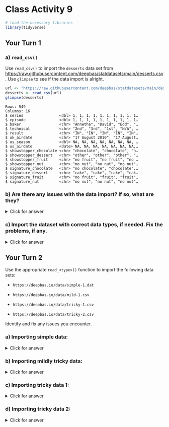 # Class Activity 9


```r
# load the necessary libraries
library(tidyverse)
```


## Your Turn 1

### a) `read_csv()`

Use `read_csv()` to import the `desserts` data set from https://raw.githubusercontent.com/deepbas/statdatasets/main/desserts.csv. Use `glimpse` to see if the data import is alright.


```r
url <- "https://raw.githubusercontent.com/deepbas/statdatasets/main/desserts.csv"
desserts <- read_csv(url)
glimpse(desserts)
```

```
Rows: 549
Columns: 16
$ series                <dbl> 1, 1, 1, 1, 1, 1, 1, 1, 1, 1…
$ episode               <dbl> 1, 1, 1, 1, 1, 1, 1, 1, 1, 1…
$ baker                 <chr> "Annetha", "David", "Edd", "…
$ technical             <chr> "2nd", "3rd", "1st", "N/A", …
$ result                <chr> "IN", "IN", "IN", "IN", "IN"…
$ uk_airdate            <chr> "17 August 2010", "17 August…
$ us_season             <dbl> NA, NA, NA, NA, NA, NA, NA, …
$ us_airdate            <date> NA, NA, NA, NA, NA, NA, NA,…
$ showstopper_chocolate <chr> "chocolate", "chocolate", "n…
$ showstopper_dessert   <chr> "other", "other", "other", "…
$ showstopper_fruit     <chr> "no fruit", "no fruit", "no …
$ showstopper_nut       <chr> "no nut", "no nut", "no nut"…
$ signature_chocolate   <chr> "no chocolate", "chocolate",…
$ signature_dessert     <chr> "cake", "cake", "cake", "cak…
$ signature_fruit       <chr> "no fruit", "fruit", "fruit"…
$ signature_nut         <chr> "no nut", "no nut", "no nut"…
```

### b) Are there any issues with the data import? If so, what are they?

<details>
<summary class="answer">Click for answer</summary>

*Answer:* Based on the output of glimpse, we can see that the 'technical' column should be a numeric column and the 'uk_airdate' column should be a date column. We can also identify any issues with missing values.



```r
# your r-code

desserts <- read_csv(url,
  col_types = list(
    technical = col_number(),
    uk_airdate = col_date()
  )
)

problems(desserts)
```

```
# A tibble: 556 × 5
     row   col expected        actual         file 
   <int> <int> <chr>           <chr>          <chr>
 1     2     6 date in ISO8601 17 August 2010 ""   
 2     3     6 date in ISO8601 17 August 2010 ""   
 3     4     6 date in ISO8601 17 August 2010 ""   
 4     5     4 a number        N/A            ""   
 5     5     6 date in ISO8601 17 August 2010 ""   
 6     6     6 date in ISO8601 17 August 2010 ""   
 7     7     4 a number        N/A            ""   
 8     7     6 date in ISO8601 17 August 2010 ""   
 9     8     6 date in ISO8601 17 August 2010 ""   
10     9     4 a number        N/A            ""   
# ℹ 546 more rows
```

</details>


### c) Import the dataset with correct data types, if needed. Fix the problems, if any.

<details>
<summary class="answer">Click for answer</summary>


```r
desserts <- read_csv(url,
  col_types = list(
    technical = col_number(),
    uk_airdate = col_date()
  )
)

problems(desserts)
```

```
# A tibble: 556 × 5
     row   col expected        actual         file 
   <int> <int> <chr>           <chr>          <chr>
 1     2     6 date in ISO8601 17 August 2010 ""   
 2     3     6 date in ISO8601 17 August 2010 ""   
 3     4     6 date in ISO8601 17 August 2010 ""   
 4     5     4 a number        N/A            ""   
 5     5     6 date in ISO8601 17 August 2010 ""   
 6     6     6 date in ISO8601 17 August 2010 ""   
 7     7     4 a number        N/A            ""   
 8     7     6 date in ISO8601 17 August 2010 ""   
 9     8     6 date in ISO8601 17 August 2010 ""   
10     9     4 a number        N/A            ""   
# ℹ 546 more rows
```




```r
desserts <- read_csv(url,
    col_types = list(
    technical = col_number(), 
    uk_airdate = col_date(format = "%d %B %Y")
  ) 
)

problems(desserts)
```

```
# A tibble: 7 × 5
    row   col expected actual file 
  <int> <int> <chr>    <chr>  <chr>
1     5     4 a number N/A    ""   
2     7     4 a number N/A    ""   
3     9     4 a number N/A    ""   
4    11     4 a number N/A    ""   
5    35     4 a number N/A    ""   
6    36     4 a number N/A    ""   
7    37     4 a number N/A    ""   
```




```r
desserts <- read_csv(url,
  col_types = list(
    technical = col_number(), 
    uk_airdate = col_date(format = "%d %B %Y")
  ),
  na = c("", "NA", "N/A")
)

problems(desserts)
```

```
# A tibble: 0 × 5
# ℹ 5 variables: row <int>, col <int>, expected <chr>,
#   actual <chr>, file <chr>
```

</details>


## Your Turn 2

Use the appropriate `read_<type>()` function to import the following data sets:

- `https://deepbas.io/data/simple-1.dat`

- `https://deepbas.io/data/mild-1.csv`

- `https://deepbas.io/data/tricky-1.csv`

- `https://deepbas.io/data/tricky-2.csv`


Identify and fix any issues you encounter.

### a)  Importing simple data:

<details>
<summary class="answer">Click for answer</summary>


```r
simple1 <- readr::read_csv("https://deepbas.io/data/simple-1.dat")
problems(simple1)
```

```
# A tibble: 0 × 5
# ℹ 5 variables: row <int>, col <int>, expected <chr>,
#   actual <chr>, file <chr>
```

</details>

### b) Importing mildly tricky data:

<details>
<summary class="answer">Click for answer</summary>


```r
mild1 <- readr::read_delim("https://deepbas.io/data/mild-1.csv", delim = "|")
problems(mild1)
```

```
# A tibble: 0 × 5
# ℹ 5 variables: row <int>, col <int>, expected <chr>,
#   actual <chr>, file <chr>
```

</details>

### c) Importing tricky data 1:

<details>
<summary class="answer">Click for answer</summary>


```r
tricky1 <-  read_csv("https://deepbas.io/data/tricky-1.csv")
problems(tricky1)
```

```
# A tibble: 2 × 5
    row   col expected  actual    file 
  <int> <int> <chr>     <chr>     <chr>
1     4     4 5 columns 4 columns ""   
2     7     4 5 columns 4 columns ""   
```

```r
# Fix missing values
tricky1[3, ] <- c(tricky1[3, 1:2], NA, tricky1[3, 3:4])
tricky1[6, ] <- c(tricky1[4, 1], NA, tricky1[4, 3:5])
```

</details>


### d) Importing tricky data 2:

<details>
<summary class="answer">Click for answer</summary>

<!--


```r
tricky2 <- read_csv("https://deepbas.io/data/tricky-2.csv")
problems(tricky2)
```

```
# A tibble: 0 × 5
# ℹ 5 variables: row <int>, col <int>, expected <chr>,
#   actual <chr>, file <chr>
```

```r
# Fix missing values
tricky2_part1 <- read_csv("https://deepbas.io/data/tricky-2.csv", n_max = 7) %>%
  separate(city, c("city", "state"), sep = ",") %>%
  select(-c(7))

tricky2_part2 <- read_csv(
  "https://deepbas.io/data/tricky-2.csv",
  skip = 8, 
  col_names = c("iata", "airport", "city", "state",  "latitude", "longitude")
)

# Combine parts
data_combined <- full_join(tricky2_part1, tricky2_part2)
```


-->

</details>
